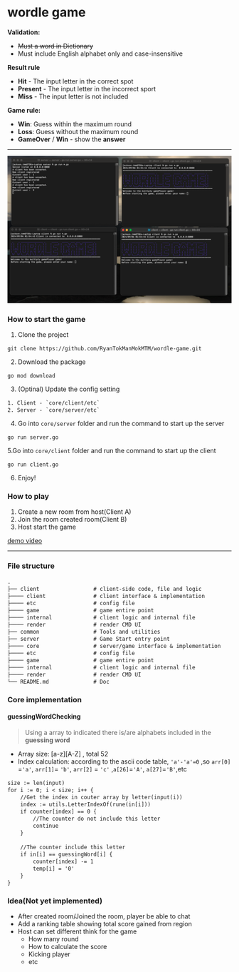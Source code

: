 # wordle game
**Validation:**
- ~~Must a word in Dictionary~~
- Must include English alphabet only and case-insensitive

**Result rule**  
- **Hit** - The input letter in the correct spot  
- **Present** - The input letter in the incorrect sport   
- **Miss** - The input letter is not included  

**Game rule:**
- **Win**: Guess within the maximum round
- **Loss**: Guess without the maximum round
- **GameOver** / **Win** - show the **answer**

---
![screenCap](./demo/screen.png)
### How to start the game

1. Clone the project
```
git clone https://github.com/RyanTokManMokMTM/wordle-game.git
```

2. Download the package
```
go mod download
```

3. (Optinal) Update the config setting
```
1. Client - `core/client/etc`
2. Server - `core/server/etc`
```

4. Go into `core/server` folder and run the command to start up the server
```
go run server.go
```

5.Go into `core/client` folder and run the command to start up the client
```
go run client.go
```

6. Enjoy!

### How to play
1. Create a new room from host(Client A)
2. Join the room created room(Client B)
3. Host start the game

[demo video](./demo/demo.mp4)

---

### File structure
```
.  
├── client                 # client-side code, file and logic        
├──── client               # client interface & implementation   
├──── etc                  # config file  
├──── game                 # game entire point    
├──── internal             # client logic and internal file
├──── render               # render CMD UI  
├── common                 # Tools and utilities
├── server                 # Game Start entry point  
├──── core                 # server/game interface & implementation   
├──── etc                  # config file  
├──── game                 # game entire point    
├──── internal             # client logic and internal file
├──── render               # render CMD UI  
└── README.md              # Doc
```

### Core implementation
#### guessingWordChecking   
> Using a array to indicated there is/are alphabets included in the **guessing word**
- Array size: [a-z][A-Z] , total 52
- Index calculation: according to the ascii code table, `'a'-'a'=0` ,so `arr[0]` =`'a'`, `arr[1]`= `'b'`, `arr[2]` = `'c'` ,`a[26]`=`'A'`, `a[27]`=`'B'`,etc

```
size := len(input)
for i := 0; i < size; i++ {
    //Get the index in couter array by letter(input(i))
    index := utils.LetterIndexOf(rune(in[i]))
    if counter[index] == 0 {
        //The counter do not include this letter
        continue
    }
    
    //The counter include this letter
    if in[i] == guessingWord[i] {
        counter[index] -= 1
        temp[i] = '0'
    }
}
```

### Idea(Not yet implemented)
- After created room/Joined the room, player be able to chat
- Add a ranking table showing total score gained from region
- Host can set different think for the game
  - How many round
  - How to calculate the score
  - Kicking player
  - etc
